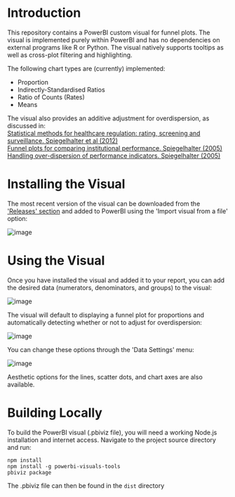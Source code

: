 # Introduction 
This repository contains a PowerBI custom visual for funnel plots. The visual is implemented purely within PowerBI and has no dependencies on external programs like R or Python. The visual natively supports tooltips as well as cross-plot filtering and highlighting.

The following chart types are (currently) implemented:

  - Proportion
  - Indirectly-Standardised Ratios
  - Ratio of Counts (Rates)
  - Means

The visual also provides an additive adjustment for overdispersion, as discussed in:
<br> [Statistical methods for
healthcare regulation: rating, screening and surveillance. Spiegelhalter
et al
(2012)](https://rss.onlinelibrary.wiley.com/doi/full/10.1111/j.1467-985X.2011.01010.x)<br>
[Funnel plots for comparing institutional performance. Spiegelhalter
(2005)](https://onlinelibrary.wiley.com/doi/10.1002/sim.1970)<br>
[Handling over-dispersion of performance indicators. Spiegelhalter
(2005)](https://qualitysafety.bmj.com/content/14/5/347)<br>

# Installing the Visual

The most recent version of the visual can be downloaded from the ['Releases' section](https://github.com/andrjohns/PowerBI-Funnels/releases/tag/latest) and added to PowerBI using the 'Import visual from a file' option:

![image](https://user-images.githubusercontent.com/27717896/128833977-51ae139d-43f2-4d32-8c8c-4cdcabc2bdaf.png)

# Using the Visual

Once you have installed the visual and added it to your report, you can add the desired data (numerators, denominators, and groups) to the visual:

![image](https://user-images.githubusercontent.com/27717896/128835552-78039c79-9123-4cbb-b8d5-a392c608216d.png)

The visual will default to displaying a funnel plot for proportions and automatically detecting whether or not to adjust for overdispersion:

![image](https://user-images.githubusercontent.com/27717896/128835456-235e2d1f-695f-4c57-8235-f947dd480e05.png)

You can change these options through the 'Data Settings' menu:

![image](https://user-images.githubusercontent.com/27717896/128835876-7f81b55e-3f85-47c7-824e-5e3f3ee9c8dd.png)

Aesthetic options for the lines, scatter dots, and chart axes are also available.

# Building Locally

To build the PowerBI visual (.pbiviz file), you will need a working Node.js installation and internet access. Navigate to the project source directory and run:
```
npm install
npm install -g powerbi-visuals-tools
pbiviz package
```

The .pbiviz file can then be found in the `dist` directory

